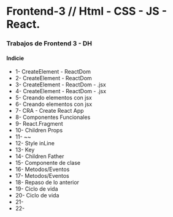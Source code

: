 # Frontend-3 // Html - CSS - JS - React.
### Trabajos de Frontend 3 - DH


#### Indicie
- 1- CreateElement - ReactDom
- 2- CreateElement - ReactDom
- 3- CreateElement - ReactDom - .jsx
- 4- CreateElement - ReactDom - .jsx
- 5- Creando elementos con jsx
- 6- Creando elementos con jsx
- 7- CRA - Create React App
- 8- Componentes Funcionales
- 9- React.Fragment
- 10- Children Props
- 11- ~~
- 12- Style inLine
- 13- Key
- 14- Children Father
- 15- Componente de clase
- 16- Metodos/Eventos
- 17- Metodos/Eventos
- 18- Repaso de lo anterior
- 19- Ciclo de vida
- 20- Ciclo de vida
- 21-
- 22-
